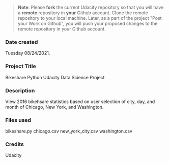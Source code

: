 >**Note**: Please **fork** the current Udacity repository so that you will have a **remote** repository in **your** Github account. Clone the remote repository to your local machine. Later, as a part of the project "Post your Work on Github", you will push your proposed changes to the remote repository in your Github account.

### Date created
Tuesday 08/24/2021.

### Project Title
Bikeshare Python Udacity Data Science Project

### Description
View 2016 bikehsare statistics based on user selection of city, day, and month of Chicago, New York, and Washington.

### Files used
bikeshare.py
chicago.csv
new_york_city.csv
washington.csv

### Credits
Udacity

